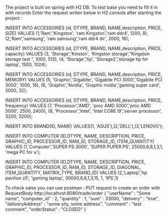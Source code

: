 The project is built on spring with H2 DB. To test base you need to fill it in with records 
Enter the request writen below in H2 console after starting the project :

INSERT INTO  ACCESSORIES  (id, DTYPE, BRAND, NAME,description, PRICE, SIZE)
VALUES (1,'Ram','Kingston', 'ram Kingston','ram ddr4', 1200, 8),
        (2,'Ram','samsung', 'ram samsung','ram ddr4 dir', 2000, 16);

INSERT INTO  ACCESSORIES  (id, DTYPE, BRAND, NAME,description, PRICE, capacity)
VALUES (3, 'Storage','Kinston', 'Kingston storage',"Kingston storage test ", 1000, 512),
        (4, 'Storage','hp', 'Storage2','storage hp for laptop', 1500, 1024);


INSERT INTO  ACCESSORIES  (id, DTYPE, BRAND, NAME,description, PRICE, MEMORY)
VALUES (5, 'Graphic','Gigabite', 'Gigabite PCI 3000','Gigabite PCI 3000', 1000, 16),
        (6, 'Graphic','Nvidia', 'Graphic nvidia','gaming super card', 2000, 32);

INSERT INTO  ACCESSORIES  (id, DTYPE, BRAND, NAME,description, PRICE, frequency)
VALUES (7, 'Processor','AMD', 'proc AMD 5000','proc AMD 5000', 2500, 2400),
        (8, 'Processor','Intel', 'Intel CORE I9','server processor', 3200, 3200);

INSERT INTO BRAND(ID, NAME)
VALUES(1, 'ASUS'),(2,'DELL'),(3,'LENOVO');

INSERT INTO COMPUTER (ID,DTYPE, NAME, DESCRIPTION, PRICE, GRAPHIC_ID, PROCESSOR_ID, RAM_ID, STORAGE_ID, ITEM_QUANTITY)
VALUES (1,'Computer','SUPER PS 3000', 'SUPER PUPER PS', 25000,6,8,1,3,1, 'mega PC for u');

INSERT INTO COMPUTER (ID,DTYPE, NAME, DESCRIPTION, PRICE, GRAPHIC_ID, PROCESSOR_ID, RAM_ID, STORAGE_ID, DIAGONAL, ITEM_QUANTITY, MATRIX_TYPE, BRAND_ID)
VALUES (2,'Laptop','hp pavilion z5', 'gaming laptop', 30000,6,8,1,3,15, 1, 'IPS',1)

To check sales you can use postman :
PUT request to create an order with RequestBody
http://localhost:8080/trade/order
{
    "userName" : "Some name",
    "computer_id" : 2,
    "quantity" : 1,
    "sum" : 33000,
    "delivery" : "true",
    "deliveryAddress" : "some sity, some address",
    "comment" : "test comment",
    "orderStatus" : "CLOSED"
}
